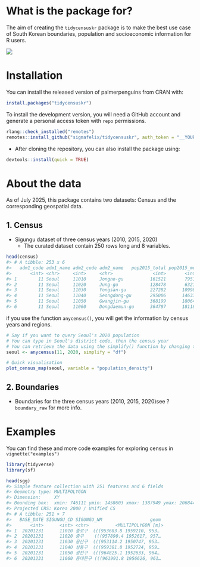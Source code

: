 # What is the package for?
The aim of creating the `tidycensuskr` package is to make the best use case of South Korean boundaries, population and socioeconomic information for R users.

![](pkgdown/man/figures/population.png)

# Installation
You can install the released version of palmerpenguins from CRAN with:

```r
install.packages("tidycensuskr")
```

To install the development version, you will need a GitHub account and generate a personal access token with `repo` permissions.


```r
rlang::check_installed("remotes")
remotes::install_github("sigmafelix/tidycensuskr", auth_token = "__YOUR_GITHUB_TOKEN__")
```

- After cloning the repository, you can also install the package using:

```r
devtools::install(quick = TRUE)
```



# About the data

As of July 2025, this package contains two datasets: Census and the corresponding geospatial data.


## 1. Census
* Sigungu dataset of three census years (2010, 2015, 2020)
    - The curated dataset contain 250 rows long and 8 variables. 



```r
head(census)
#> # A tibble: 253 x 6
#>   adm1_code adm1_name adm2_code adm2_name   pop2015_total pop2015_men pop2015_women pop2020_total pop2020_men pop2020_women
#>       <int> <chr>     <int>     <chr>               <int>       <int>         <int>         <int>       <int>         <int>
#> 1        11 Seoul     11010     Jongno-gu          161521       79510         82011        151291       73062         78229
#> 2        11 Seoul     11020     Jung-gu            128478       63218         65260        128744       62147         66597
#> 3        11 Seoul     11030     Yongsan-gu         227282      109980        117302        225882      109162        116720
#> 4        11 Seoul     11040     Seongdong-gu       295006      146332        148674        291918      142128        149790
#> 5        11 Seoul     11050     Gwangjin-gu        368199      180647        187552        353967      169925        184042
#> 6        11 Seoul     11060     Dongdaemun-gu      364787      181189        183598        351057      171484        179573
```

if you use the function `anycensus()`, you will get the information by census years and regions.

```r
# Say if you want to query Seoul's 2020 population
# You can type in Seoul's district code, then the census year
# You can retrieve the data using the simplify() function by changing the options to either a data frame or a list.
seoul <- anycensus(11, 2020, simplify = "df")

# Quick visualisation
plot_census_map(seoul, variable = "population_density")
```



## 2. Boundaries

* Boundaries for the three census years (2010, 2015, 2020)see ?`boundary_raw` for more info.
    


# Examples

You can find these and more code examples for exploring census in `vignette("examples")`


```r
library(tidyverse)
library(sf)

head(sgg)
#> Simple feature collection with 251 features and 6 fields
#> Geometry type: MULTIPOLYGON
#> Dimension:     XY
#> Bounding box:  xmin: 746111 ymin: 1458603 xmax: 1387949 ymax: 2068444
#> Projected CRS: Korea 2000 / Unified CS
#> # A tibble: 251 × 7
#>   BASE_DATE SIGUNGU_CD SIGUNGU_NM                  geom             adm1_code adm1_name adm2_name
#>       <int>      <int> <chr>          <MULTIPOLYGON [m]>               <int> <chr>     <chr>    
#> 1  20201231      11010 종로구  (((953683.8 1959210, 953…                  11 Seoul     Jongno-gu
#> 2  20201231      11020 중구    (((957890.4 1952617, 957…                  11 Seoul     Jung-gu  
#> 3  20201231      11030 용산구  (((953114.2 1950747, 953…                  11 Seoul     Yongsan-gu
#> 4  20201231      11040 성동구  (((959381.8 1952724, 959…                  11 Seoul     Seongdong-gu
#> 5  20201231      11050 광진구  (((964825.1 1952633, 964…                  11 Seoul     Gwangjin-gu
#> 6  20201231      11060 동대문구 (((961991.8 1956626, 961…                  11 Seoul     Dongdaemun-gu

```
